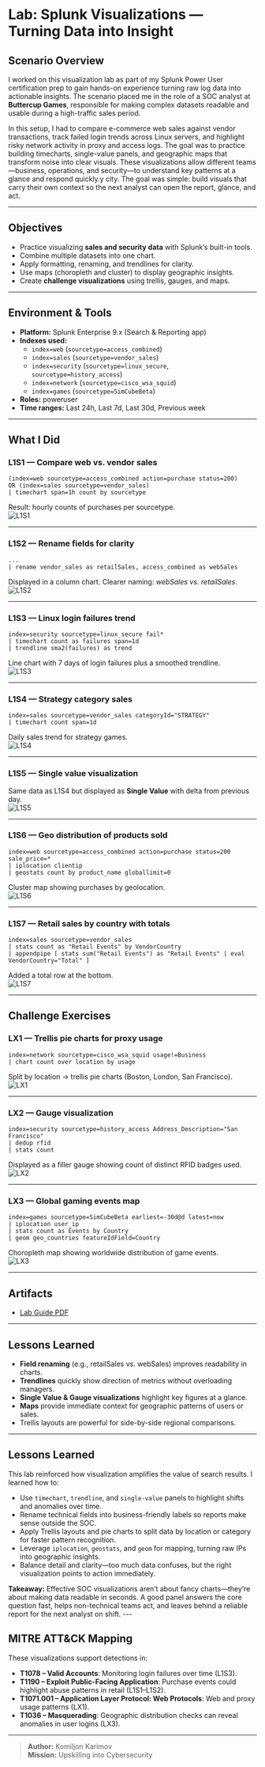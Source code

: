 
# Lab: Splunk Visualizations — Turning Data into Insight

## Scenario Overview
I worked on this visualization lab as part of my Splunk Power User certification prep to gain hands-on experience turning raw log data into actionable insights. The scenario placed me in the role of a SOC analyst at **Buttercup Games**, responsible for making complex datasets readable and usable during a high-traffic sales period.

In this setup, I had to compare e-commerce web sales against vendor transactions, track failed login trends across Linux servers, and highlight risky network activity in proxy and access logs. The goal was to practice building timecharts, single-value panels, and geographic maps that transform noise into clear visuals. These visualizations allow different teams—business, operations, and security—to understand key patterns at a glance and respond quickly.y city. The goal was simple: build visuals that carry their own context so the next analyst can open the report, glance, and act.

---

## Objectives
- Practice visualizing **sales and security data** with Splunk’s built-in tools.  
- Combine multiple datasets into one chart.  
- Apply formatting, renaming, and trendlines for clarity.  
- Use maps (choropleth and cluster) to display geographic insights.  
- Create **challenge visualizations** using trellis, gauges, and maps.  

---

## Environment & Tools
- **Platform:** Splunk Enterprise 9.x (Search & Reporting app)  
- **Indexes used:**  
  - `index=web` (`sourcetype=access_combined`)  
  - `index=sales` (`sourcetype=vendor_sales`)  
  - `index=security` (`sourcetype=linux_secure`, `sourcetype=history_access`)  
  - `index=network` (`sourcetype=cisco_wsa_squid`)  
  - `index=games` (`sourcetype=SimCubeBeta`)  
- **Roles:** poweruser  
- **Time ranges:** Last 24h, Last 7d, Last 30d, Previous week  

---

## What I Did

### L1S1 — Compare web vs. vendor sales
```spl
(index=web sourcetype=access_combined action=purchase status=200) 
OR (index=sales sourcetype=vendor_sales)
| timechart span=1h count by sourcetype
```
Result: hourly counts of purchases per sourcetype.  
![L1S1](./screenshots/Screenshot%202025-09-27%20125429.png)

---

### L1S2 — Rename fields for clarity
```spl
... 
| rename vendor_sales as retailSales, access_combined as webSales
```
Displayed in a column chart. Clearer naming: *webSales vs. retailSales*.  
![L1S2](./screenshots/Screenshot%202025-09-27%20130350.png)

---

### L1S3 — Linux login failures trend
```spl
index=security sourcetype=linux_secure fail*
| timechart count as failures span=1d
| trendline sma2(failures) as trend
```
Line chart with 7 days of login failures plus a smoothed trendline.  
![L1S3](./screenshots/Screenshot%202025-09-27%20133437.png)

---

### L1S4 — Strategy category sales
```spl
index=sales sourcetype=vendor_sales categoryId="STRATEGY"
| timechart count span=1d
```
Daily sales trend for strategy games.  
![L1S4](./screenshots/Screenshot%202025-09-27%20133900.png)

---

### L1S5 — Single value visualization
Same data as L1S4 but displayed as **Single Value** with delta from previous day.  
![L1S5](./screenshots/Screenshot%202025-09-27%20135447.png)

---

### L1S6 — Geo distribution of products sold
```spl
index=web sourcetype=access_combined action=purchase status=200 sale_price=*
| iplocation clientip
| geostats count by product_name globallimit=0
```
Cluster map showing purchases by geolocation.  
![L1S6](./screenshots/Screenshot%202025-09-27%20140003.png)

---

### L1S7 — Retail sales by country with totals
```spl
index=sales sourcetype=vendor_sales
| stats count as "Retail Events" by VendorCountry
| appendpipe [ stats sum("Retail Events") as "Retail Events" | eval VendorCountry="Total" ]
```
Added a total row at the bottom.  
![L1S7](./screenshots/Screenshot%202025-09-27%20143752.png)

---

## Challenge Exercises

### LX1 — Trellis pie charts for proxy usage
```spl
index=network sourcetype=cisco_wsa_squid usage!=Business
| chart count over location by usage
```
Split by location → trellis pie charts (Boston, London, San Francisco).  
![LX1](./screenshots/Screenshot%202025-09-27%20142413.png)

---

### LX2 — Gauge visualization
```spl
index=security sourcetype=history_access Address_Description="San Francisco"
| dedup rfid
| stats count
```
Displayed as a filler gauge showing count of distinct RFID badges used.  
![LX2](./screenshots/Screenshot%202025-09-27%20150723.png)

---

### LX3 — Global gaming events map
```spl
index=games sourcetype=SimCubeBeta earliest=-30d@d latest=now
| iplocation user_ip
| stats count as Events by Country
| geom geo_countries featureIdField=Country
```
Choropleth map showing worldwide distribution of game events.  
![LX3](./screenshots/Screenshot%202025-09-27%20151659.png)

---

## Artifacts
- [Lab Guide PDF](./artifacts/Splunk%20lab4.pdf)  

---

## Lessons Learned
- **Field renaming** (e.g., retailSales vs. webSales) improves readability in charts.  
- **Trendlines** quickly show direction of metrics without overloading managers.  
- **Single Value & Gauge visualizations** highlight key figures at a glance.  
- **Maps** provide immediate context for geographic patterns of users or sales.  
- Trellis layouts are powerful for side-by-side regional comparisons.  

---

## Lessons Learned
This lab reinforced how visualization amplifies the value of search results. I learned how to:

- Use `timechart`, `trendline`, and `single-value` panels to highlight shifts and anomalies over time.  
- Rename technical fields into business-friendly labels so reports make sense outside the SOC.  
- Apply Trellis layouts and pie charts to split data by location or category for faster pattern recognition.  
- Leverage `iplocation`, `geostats`, and `geom` for mapping, turning raw IPs into geographic insights.  
- Balance detail and clarity—too much data confuses, but the right visualization points to action immediately.  

**Takeaway:** Effective SOC visualizations aren’t about fancy charts—they’re about making data readable in seconds. A good panel answers the core question fast, helps non-technical teams act, and leaves behind a reliable report for the next analyst on shift.  ---

## MITRE ATT&CK Mapping
These visualizations support detections in:  
- **T1078 – Valid Accounts**: Monitoring login failures over time (L1S3).  
- **T1190 – Exploit Public-Facing Application**: Purchase events could highlight abuse patterns in retail (L1S1–L1S2).  
- **T1071.001 – Application Layer Protocol: Web Protocols**: Web and proxy usage patterns (LX1).  
- **T1036 – Masquerading**: Geographic distribution checks can reveal anomalies in user logins (LX3).

---

> **Author:** Komiljon Karimov  
> **Mission:** Upskilling into Cybersecurity

